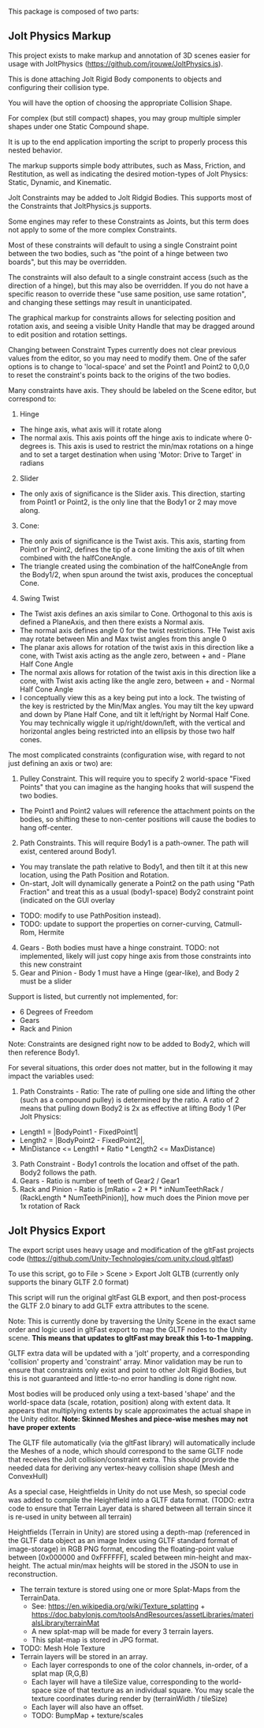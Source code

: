 
This package is composed of two parts:

## Jolt Physics Markup

This project exists to make markup and annotation of 3D scenes easier for usage with JoltPhysics (https://github.com/jrouwe/JoltPhysics.js).

This is done attaching Jolt Rigid Body components to objects and configuring their collision type.

You will have the option of choosing the appropriate Collision Shape.

For complex (but still compact) shapes, you may group multiple simpler shapes under one Static Compound shape.

It is up to the end application importing the script to properly process this nested behavior.

The markup supports simple body attributes, such as Mass, Friction, and Restitution, as well as indicating the desired motion-types of Jolt Physics: Static, Dynamic, and Kinematic.

Jolt Constraints may be added to Jolt Ridgid Bodies. This supports most of the Constraints that JoltPhysics.js supports.

Some engines may refer to these Constraints as Joints, but this term does not apply to some of the more complex Constraints.

Most of these constraints will default to using a single Constraint point between the two bodies, such as "the point of a hinge between two boards", but this may be overridden.

The constraints will also default to a single constraint access (such as the direction of a hinge), but this may also be overridden. If you do not have a specific reason to override these "use same position, use same rotation", and changing these settings may result in unanticipated.

The graphical markup for constraints allows for selecting position and rotation axis, and seeing a visible Unity Handle that may be dragged around to edit position and rotation settings.

Changing between Constraint Types currently does not clear previous values from the editor, so you may need to modify them. One of the safer options is to change to 'local-space' and set the Point1 and Point2 to 0,0,0 to reset the constraint's points back to the origins of the two bodies.

Many constraints have axis. They should be labeled on the Scene editor, but correspond to:

1. Hinge
* The hinge axis, what axis will it rotate along
* The normal axis. This axis points off the hinge axis to indicate where 0-degrees is. This axis is used to restrict the min/max rotations on a hinge and to set a target destination when using 'Motor: Drive to Target' in radians

2. Slider
* The only axis of significance is the Slider axis. This direction, starting from Point1 or Point2, is the only line that the Body1 or 2 may move along.

3. Cone:
* The only axis of significance is the Twist axis. This axis, starting from Point1 or Point2, defines the tip of a cone limiting the axis of tilt when combined with the halfConeAngle. 
* The triangle created using the combination of the halfConeAngle from the Body1/2, when spun around the twist axis, produces the conceptual Cone.

4. Swing Twist
* The Twist axis defines an axis similar to Cone. Orthogonal to this axis is defined a PlaneAxis, and then there exists a Normal axis.
* The normal axis defines angle 0 for the twist restrictions. THe Twist axis may rotate between Min and Max twist angles from this angle 0
* The planar axis allows for rotation of the twist axis in this direction like a cone, with Twist axis acting as the angle zero, between + and - Plane Half Cone Angle
* The normal axis allows for rotation of the twist axis in this direction like a cone, with Twist axis acting like the angle zero, between + and - Normal Half Cone Angle
* I conceptually view this as a key being put into a lock. The twisting of the key is restricted by the Min/Max angles. You may tilt the key upward and down by Plane Half Cone, and tilt it left/right by Normal Half Cone. You may technically wiggle it up/right/down/left, with the vertical and horizontal angles being restricted into an ellipsis by those two half cones.

The most complicated constraints (configuration wise, with regard to not just defining an axis or two) are:

1. Pulley Constraint. This will require you to specify 2 world-space "Fixed Points" that you can imagine as the hanging hooks that will suspend the two bodies. 
* The Point1 and Point2 values will reference the attachment points on the bodies, so shifting these to non-center positions will cause the bodies to hang off-center.

2. Path Constraints. This will require Body1 is a path-owner. The path will exist, centered around Body1.
  * You may translate the path relative to Body1, and then tilt it at this new location, using the Path Position and Rotation.
  * On-start, Jolt will dynamically generate a Point2 on the path using "Path Fraction" and treat this as a usual (body1-space) Body2 constraint point (indicated on the GUI overlay
  - TODO: modify to use PathPosition instead).
  - TODO: update to support the properties on corner-curving, Catmull-Rom, Hermite

4. Gears - Both bodies must have a hinge constraint. TODO: not implemented, likely will just copy hinge axis from those constraints into this new constraint
5. Gear and Pinion - Body 1 must have a Hinge (gear-like), and Body 2 must be a slider

Support is listed, but currently not implemented, for:
* 6 Degrees of Freedom
* Gears
* Rack and Pinion
  
Note: Constraints are designed right now to be added to Body2, which will then reference Body1.

For several situations, this order does not matter, but in the following it may impact the variables used:

1. Path Constraints - Ratio: The rate of pulling one side and lifting the other (such as a compound pulley) is determined by the ratio. A ratio of 2 means that pulling down Body2 is 2x as effective at lifting Body 1 (Per Jolt Physics: 
  *  Length1 = |BodyPoint1 - FixedPoint1|
  * Length2 = |BodyPoint2 - FixedPoint2|,
  * MinDistance <= Length1 + Ratio * Length2 <= MaxDistance)

3. Path Constraint - Body1 controls the location and offset of the path. Body2 follows the path.
4. Gears - Ratio is number of teeth of Gear2 / Gear1
5. Rack and Pinion - Ratio is [mRatio = 2 * PI * inNumTeethRack / (RackLength * NumTeethPinion)], how much does the Pinion move per 1x rotation of Rack

## Jolt Physics Export

The export script uses heavy usage and modification of the gltFast projects code (https://github.com/Unity-Technologies/com.unity.cloud.gltfast)

To use this script, go to File > Scene > Export Jolt GLTB (currently only supports the binary GLTF 2.0 format)

This script will run the original gltFast GLB export, and then post-process the GLTF 2.0 binary to add GLTF extra attributes to the scene. 

Note: This is currently done by traversing the Unity Scene in the exact same order and logic used in gltFast export to map the GLTF nodes to the Unity scene.
**This means that updates to gltFast may break this 1-to-1 mapping.**

GLTF extra data will be updated with a 'jolt' property, and a corresponding 'collision' property and 'constraint' array. Minor validation may be run to ensure that constraints only exist and point to other Jolt Rigid Bodies, but this is not guaranteed and little-to-no error handling is done right now.

Most bodies will be produced only using a text-based 'shape' and the world-space data (scale, rotation, position) along with extent data. It appears that multiplying extents by scale approximates the actual shape in the Unity editor.
**Note: Skinned Meshes and piece-wise meshes may not have proper extents**

The GLTF file automatically (via the gltFast library) will automatically include the Meshes of a node, which should correspond to the same GLTF node that receives the Jolt collision/constraint extra. This should provide the needed data for deriving any vertex-heavy collision shape (Mesh and ConvexHull)

As a special case, Heightfields in Unity do not use Mesh, so special code was added to compile the Heightfield into a GLTF data format. (TODO: extra code to ensure that Terrain Layer data is shared between all terrain since it is re-used in unity between all terrain)

Heightfields (Terrain in Unity) are stored using a depth-map (referenced in the GLTF data object as an image Index using GLTF standard format of image-storage) in RGB PNG format, encoding the floating-point value between [0x000000 and 0xFFFFFF], scaled  between min-height and max-height. The actual min/max heights will be stored in the JSON to use in reconstruction.
* The terrain texture is stored using one or more Splat-Maps from the TerrainData.
	* See: https://en.wikipedia.org/wiki/Texture_splatting + https://doc.babylonjs.com/toolsAndResources/assetLibraries/materialsLibrary/terrainMat
	* A new splat-map will be made for every 3 terrain layers.
	* This splat-map is stored in JPG format. 
* TODO: Mesh Hole Texture
*  Terrain layers will be stored in an array.
	* Each layer corresponds to one of the color channels, in-order, of a splat map (R,G,B)
	* Each layer will have a tileSize value, corresponding to the world-space size of that texture as an individual square.  You may scale the texture coordinates during render by (terrainWidth / tileSize)
	* Each layer will also have an offset.
	* TODO: BumpMap + texture/scales 